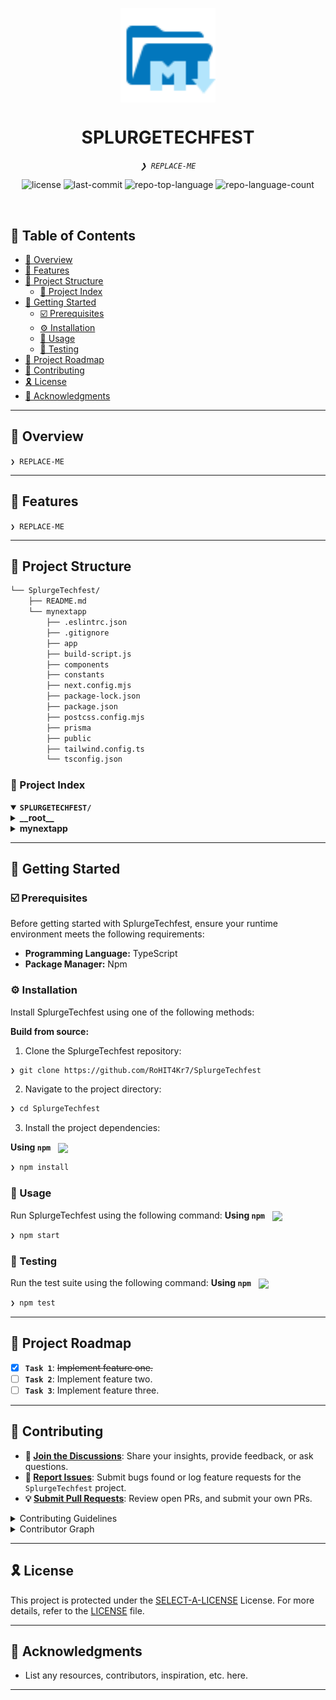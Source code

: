 <p align="center">
    <img src="https://raw.githubusercontent.com/PKief/vscode-material-icon-theme/ec559a9f6bfd399b82bb44393651661b08aaf7ba/icons/folder-markdown-open.svg" align="center" width="30%">
</p>
<p align="center"><h1 align="center">SPLURGETECHFEST</h1></p>
<p align="center">
	<em><code>❯ REPLACE-ME</code></em>
</p>
<p align="center">
	<img src="https://img.shields.io/github/RoHIT4Kr7/SplurgeTechfest/license?style=default&logo=opensourceinitiative&logoColor=white&color=0080ff" alt="license">
	<img src="https://img.shields.io/github/last-commit/RoHIT4Kr7/SplurgeTechfest?style=default&logo=git&logoColor=white&color=0080ff" alt="last-commit">
	<img src="https://img.shields.io/github/languages/top/RoHIT4Kr7/SplurgeTechfest?style=default&color=0080ff" alt="repo-top-language">
	<img src="https://img.shields.io/github/languages/count/RoHIT4Kr7/SplurgeTechfest?style=default&color=0080ff" alt="repo-language-count">
</p>
<p align="center"><!-- default option, no dependency badges. -->
</p>
<p align="center">
	<!-- default option, no dependency badges. -->
</p>
<br>

## 🔗 Table of Contents

- [📍 Overview](#-overview)
- [👾 Features](#-features)
- [📁 Project Structure](#-project-structure)
  - [📂 Project Index](#-project-index)
- [🚀 Getting Started](#-getting-started)
  - [☑️ Prerequisites](#-prerequisites)
  - [⚙️ Installation](#-installation)
  - [🤖 Usage](#🤖-usage)
  - [🧪 Testing](#🧪-testing)
- [📌 Project Roadmap](#-project-roadmap)
- [🔰 Contributing](#-contributing)
- [🎗 License](#-license)
- [🙌 Acknowledgments](#-acknowledgments)

---

## 📍 Overview

<code>❯ REPLACE-ME</code>

---

## 👾 Features

<code>❯ REPLACE-ME</code>

---

## 📁 Project Structure

```sh
└── SplurgeTechfest/
    ├── README.md
    └── mynextapp
        ├── .eslintrc.json
        ├── .gitignore
        ├── app
        ├── build-script.js
        ├── components
        ├── constants
        ├── next.config.mjs
        ├── package-lock.json
        ├── package.json
        ├── postcss.config.mjs
        ├── prisma
        ├── public
        ├── tailwind.config.ts
        └── tsconfig.json
```


### 📂 Project Index
<details open>
	<summary><b><code>SPLURGETECHFEST/</code></b></summary>
	<details> <!-- __root__ Submodule -->
		<summary><b>__root__</b></summary>
		<blockquote>
			<table>
			</table>
		</blockquote>
	</details>
	<details> <!-- mynextapp Submodule -->
		<summary><b>mynextapp</b></summary>
		<blockquote>
			<table>
			<tr>
				<td><b><a href='https://github.com/RoHIT4Kr7/SplurgeTechfest/blob/master/mynextapp/next.config.mjs'>next.config.mjs</a></b></td>
				<td><code>❯ REPLACE-ME</code></td>
			</tr>
			<tr>
				<td><b><a href='https://github.com/RoHIT4Kr7/SplurgeTechfest/blob/master/mynextapp/.eslintrc.json'>.eslintrc.json</a></b></td>
				<td><code>❯ REPLACE-ME</code></td>
			</tr>
			<tr>
				<td><b><a href='https://github.com/RoHIT4Kr7/SplurgeTechfest/blob/master/mynextapp/package-lock.json'>package-lock.json</a></b></td>
				<td><code>❯ REPLACE-ME</code></td>
			</tr>
			<tr>
				<td><b><a href='https://github.com/RoHIT4Kr7/SplurgeTechfest/blob/master/mynextapp/tsconfig.json'>tsconfig.json</a></b></td>
				<td><code>❯ REPLACE-ME</code></td>
			</tr>
			<tr>
				<td><b><a href='https://github.com/RoHIT4Kr7/SplurgeTechfest/blob/master/mynextapp/postcss.config.mjs'>postcss.config.mjs</a></b></td>
				<td><code>❯ REPLACE-ME</code></td>
			</tr>
			<tr>
				<td><b><a href='https://github.com/RoHIT4Kr7/SplurgeTechfest/blob/master/mynextapp/package.json'>package.json</a></b></td>
				<td><code>❯ REPLACE-ME</code></td>
			</tr>
			<tr>
				<td><b><a href='https://github.com/RoHIT4Kr7/SplurgeTechfest/blob/master/mynextapp/tailwind.config.ts'>tailwind.config.ts</a></b></td>
				<td><code>❯ REPLACE-ME</code></td>
			</tr>
			<tr>
				<td><b><a href='https://github.com/RoHIT4Kr7/SplurgeTechfest/blob/master/mynextapp/build-script.js'>build-script.js</a></b></td>
				<td><code>❯ REPLACE-ME</code></td>
			</tr>
			</table>
			<details>
				<summary><b>prisma</b></summary>
				<blockquote>
					<table>
					<tr>
						<td><b><a href='https://github.com/RoHIT4Kr7/SplurgeTechfest/blob/master/mynextapp/prisma/schema.prisma'>schema.prisma</a></b></td>
						<td><code>❯ REPLACE-ME</code></td>
					</tr>
					</table>
					<details>
						<summary><b>migrations</b></summary>
						<blockquote>
							<table>
							<tr>
								<td><b><a href='https://github.com/RoHIT4Kr7/SplurgeTechfest/blob/master/mynextapp/prisma/migrations/migration_lock.toml'>migration_lock.toml</a></b></td>
								<td><code>❯ REPLACE-ME</code></td>
							</tr>
							</table>
							<details>
								<summary><b>20241220133207_update_account_unique_constraint</b></summary>
								<blockquote>
									<table>
									<tr>
										<td><b><a href='https://github.com/RoHIT4Kr7/SplurgeTechfest/blob/master/mynextapp/prisma/migrations/20241220133207_update_account_unique_constraint/migration.sql'>migration.sql</a></b></td>
										<td><code>❯ REPLACE-ME</code></td>
									</tr>
									</table>
								</blockquote>
							</details>
							<details>
								<summary><b>20241218073542_init</b></summary>
								<blockquote>
									<table>
									<tr>
										<td><b><a href='https://github.com/RoHIT4Kr7/SplurgeTechfest/blob/master/mynextapp/prisma/migrations/20241218073542_init/migration.sql'>migration.sql</a></b></td>
										<td><code>❯ REPLACE-ME</code></td>
									</tr>
									</table>
								</blockquote>
							</details>
							<details>
								<summary><b>20241218134148_add_user_details</b></summary>
								<blockquote>
									<table>
									<tr>
										<td><b><a href='https://github.com/RoHIT4Kr7/SplurgeTechfest/blob/master/mynextapp/prisma/migrations/20241218134148_add_user_details/migration.sql'>migration.sql</a></b></td>
										<td><code>❯ REPLACE-ME</code></td>
									</tr>
									</table>
								</blockquote>
							</details>
							<details>
								<summary><b>20241220134950_add_image_field_to_user</b></summary>
								<blockquote>
									<table>
									<tr>
										<td><b><a href='https://github.com/RoHIT4Kr7/SplurgeTechfest/blob/master/mynextapp/prisma/migrations/20241220134950_add_image_field_to_user/migration.sql'>migration.sql</a></b></td>
										<td><code>❯ REPLACE-ME</code></td>
									</tr>
									</table>
								</blockquote>
							</details>
							<details>
								<summary><b>20241218133646_add_user_details</b></summary>
								<blockquote>
									<table>
									<tr>
										<td><b><a href='https://github.com/RoHIT4Kr7/SplurgeTechfest/blob/master/mynextapp/prisma/migrations/20241218133646_add_user_details/migration.sql'>migration.sql</a></b></td>
										<td><code>❯ REPLACE-ME</code></td>
									</tr>
									</table>
								</blockquote>
							</details>
							<details>
								<summary><b>20241220140045_add_email_verified_to_user</b></summary>
								<blockquote>
									<table>
									<tr>
										<td><b><a href='https://github.com/RoHIT4Kr7/SplurgeTechfest/blob/master/mynextapp/prisma/migrations/20241220140045_add_email_verified_to_user/migration.sql'>migration.sql</a></b></td>
										<td><code>❯ REPLACE-ME</code></td>
									</tr>
									</table>
								</blockquote>
							</details>
							<details>
								<summary><b>20241220130818_add_auth_support</b></summary>
								<blockquote>
									<table>
									<tr>
										<td><b><a href='https://github.com/RoHIT4Kr7/SplurgeTechfest/blob/master/mynextapp/prisma/migrations/20241220130818_add_auth_support/migration.sql'>migration.sql</a></b></td>
										<td><code>❯ REPLACE-ME</code></td>
									</tr>
									</table>
								</blockquote>
							</details>
						</blockquote>
					</details>
				</blockquote>
			</details>
			<details>
				<summary><b>components</b></summary>
				<blockquote>
					<details>
						<summary><b>main</b></summary>
						<blockquote>
							<table>
							<tr>
								<td><b><a href='https://github.com/RoHIT4Kr7/SplurgeTechfest/blob/master/mynextapp/components/main/Stylesnew.css'>Stylesnew.css</a></b></td>
								<td><code>❯ REPLACE-ME</code></td>
							</tr>
							<tr>
								<td><b><a href='https://github.com/RoHIT4Kr7/SplurgeTechfest/blob/master/mynextapp/components/main/Carousel.tsx'>Carousel.tsx</a></b></td>
								<td><code>❯ REPLACE-ME</code></td>
							</tr>
							<tr>
								<td><b><a href='https://github.com/RoHIT4Kr7/SplurgeTechfest/blob/master/mynextapp/components/main/NavigationButtons.jsx'>NavigationButtons.jsx</a></b></td>
								<td><code>❯ REPLACE-ME</code></td>
							</tr>
							<tr>
								<td><b><a href='https://github.com/RoHIT4Kr7/SplurgeTechfest/blob/master/mynextapp/components/main/Navbar2.tsx'>Navbar2.tsx</a></b></td>
								<td><code>❯ REPLACE-ME</code></td>
							</tr>
							<tr>
								<td><b><a href='https://github.com/RoHIT4Kr7/SplurgeTechfest/blob/master/mynextapp/components/main/Collegedetail.jsx'>Collegedetail.jsx</a></b></td>
								<td><code>❯ REPLACE-ME</code></td>
							</tr>
							<tr>
								<td><b><a href='https://github.com/RoHIT4Kr7/SplurgeTechfest/blob/master/mynextapp/components/main/SparkleButton.jsx'>SparkleButton.jsx</a></b></td>
								<td><code>❯ REPLACE-ME</code></td>
							</tr>
							<tr>
								<td><b><a href='https://github.com/RoHIT4Kr7/SplurgeTechfest/blob/master/mynextapp/components/main/CardStyles.css'>CardStyles.css</a></b></td>
								<td><code>❯ REPLACE-ME</code></td>
							</tr>
							<tr>
								<td><b><a href='https://github.com/RoHIT4Kr7/SplurgeTechfest/blob/master/mynextapp/components/main/Accommodation.jsx'>Accommodation.jsx</a></b></td>
								<td><code>❯ REPLACE-ME</code></td>
							</tr>
							<tr>
								<td><b><a href='https://github.com/RoHIT4Kr7/SplurgeTechfest/blob/master/mynextapp/components/main/Creekcard.jsx'>Creekcard.jsx</a></b></td>
								<td><code>❯ REPLACE-ME</code></td>
							</tr>
							<tr>
								<td><b><a href='https://github.com/RoHIT4Kr7/SplurgeTechfest/blob/master/mynextapp/components/main/Gallery.js'>Gallery.js</a></b></td>
								<td><code>❯ REPLACE-ME</code></td>
							</tr>
							<tr>
								<td><b><a href='https://github.com/RoHIT4Kr7/SplurgeTechfest/blob/master/mynextapp/components/main/Hovering.js'>Hovering.js</a></b></td>
								<td><code>❯ REPLACE-ME</code></td>
							</tr>
							<tr>
								<td><b><a href='https://github.com/RoHIT4Kr7/SplurgeTechfest/blob/master/mynextapp/components/main/Footer.jsx'>Footer.jsx</a></b></td>
								<td><code>❯ REPLACE-ME</code></td>
							</tr>
							<tr>
								<td><b><a href='https://github.com/RoHIT4Kr7/SplurgeTechfest/blob/master/mynextapp/components/main/TeamPage.jsx'>TeamPage.jsx</a></b></td>
								<td><code>❯ REPLACE-ME</code></td>
							</tr>
							<tr>
								<td><b><a href='https://github.com/RoHIT4Kr7/SplurgeTechfest/blob/master/mynextapp/components/main/Encryption.tsx'>Encryption.tsx</a></b></td>
								<td><code>❯ REPLACE-ME</code></td>
							</tr>
							<tr>
								<td><b><a href='https://github.com/RoHIT4Kr7/SplurgeTechfest/blob/master/mynextapp/components/main/Hero.tsx'>Hero.tsx</a></b></td>
								<td><code>❯ REPLACE-ME</code></td>
							</tr>
							<tr>
								<td><b><a href='https://github.com/RoHIT4Kr7/SplurgeTechfest/blob/master/mynextapp/components/main/AboutUs.js'>AboutUs.js</a></b></td>
								<td><code>❯ REPLACE-ME</code></td>
							</tr>
							<tr>
								<td><b><a href='https://github.com/RoHIT4Kr7/SplurgeTechfest/blob/master/mynextapp/components/main/Accom2.jsx'>Accom2.jsx</a></b></td>
								<td><code>❯ REPLACE-ME</code></td>
							</tr>
							<tr>
								<td><b><a href='https://github.com/RoHIT4Kr7/SplurgeTechfest/blob/master/mynextapp/components/main/Swiper.jsx'>Swiper.jsx</a></b></td>
								<td><code>❯ REPLACE-ME</code></td>
							</tr>
							<tr>
								<td><b><a href='https://github.com/RoHIT4Kr7/SplurgeTechfest/blob/master/mynextapp/components/main/HomeContent.tsx'>HomeContent.tsx</a></b></td>
								<td><code>❯ REPLACE-ME</code></td>
							</tr>
							<tr>
								<td><b><a href='https://github.com/RoHIT4Kr7/SplurgeTechfest/blob/master/mynextapp/components/main/LogoSlider.css'>LogoSlider.css</a></b></td>
								<td><code>❯ REPLACE-ME</code></td>
							</tr>
							<tr>
								<td><b><a href='https://github.com/RoHIT4Kr7/SplurgeTechfest/blob/master/mynextapp/components/main/Moving.js'>Moving.js</a></b></td>
								<td><code>❯ REPLACE-ME</code></td>
							</tr>
							<tr>
								<td><b><a href='https://github.com/RoHIT4Kr7/SplurgeTechfest/blob/master/mynextapp/components/main/Accomodation.css'>Accomodation.css</a></b></td>
								<td><code>❯ REPLACE-ME</code></td>
							</tr>
							<tr>
								<td><b><a href='https://github.com/RoHIT4Kr7/SplurgeTechfest/blob/master/mynextapp/components/main/PersoncardPage.tsx'>PersoncardPage.tsx</a></b></td>
								<td><code>❯ REPLACE-ME</code></td>
							</tr>
							<tr>
								<td><b><a href='https://github.com/RoHIT4Kr7/SplurgeTechfest/blob/master/mynextapp/components/main/LogoSlider.jsx'>LogoSlider.jsx</a></b></td>
								<td><code>❯ REPLACE-ME</code></td>
							</tr>
							<tr>
								<td><b><a href='https://github.com/RoHIT4Kr7/SplurgeTechfest/blob/master/mynextapp/components/main/Swiperstyle.css'>Swiperstyle.css</a></b></td>
								<td><code>❯ REPLACE-ME</code></td>
							</tr>
							<tr>
								<td><b><a href='https://github.com/RoHIT4Kr7/SplurgeTechfest/blob/master/mynextapp/components/main/Footer.css'>Footer.css</a></b></td>
								<td><code>❯ REPLACE-ME</code></td>
							</tr>
							<tr>
								<td><b><a href='https://github.com/RoHIT4Kr7/SplurgeTechfest/blob/master/mynextapp/components/main/PersonCard.tsx'>PersonCard.tsx</a></b></td>
								<td><code>❯ REPLACE-ME</code></td>
							</tr>
							<tr>
								<td><b><a href='https://github.com/RoHIT4Kr7/SplurgeTechfest/blob/master/mynextapp/components/main/TeamMemberCard.jsx'>TeamMemberCard.jsx</a></b></td>
								<td><code>❯ REPLACE-ME</code></td>
							</tr>
							<tr>
								<td><b><a href='https://github.com/RoHIT4Kr7/SplurgeTechfest/blob/master/mynextapp/components/main/Navbar.css'>Navbar.css</a></b></td>
								<td><code>❯ REPLACE-ME</code></td>
							</tr>
							<tr>
								<td><b><a href='https://github.com/RoHIT4Kr7/SplurgeTechfest/blob/master/mynextapp/components/main/Button.css'>Button.css</a></b></td>
								<td><code>❯ REPLACE-ME</code></td>
							</tr>
							<tr>
								<td><b><a href='https://github.com/RoHIT4Kr7/SplurgeTechfest/blob/master/mynextapp/components/main/StarBackground.tsx'>StarBackground.tsx</a></b></td>
								<td><code>❯ REPLACE-ME</code></td>
							</tr>
							</table>
						</blockquote>
					</details>
					<details>
						<summary><b>sub</b></summary>
						<blockquote>
							<table>
							<tr>
								<td><b><a href='https://github.com/RoHIT4Kr7/SplurgeTechfest/blob/master/mynextapp/components/sub/HeroContent.tsx'>HeroContent.tsx</a></b></td>
								<td><code>❯ REPLACE-ME</code></td>
							</tr>
							</table>
						</blockquote>
					</details>
					<details>
						<summary><b>ui</b></summary>
						<blockquote>
							<table>
							<tr>
								<td><b><a href='https://github.com/RoHIT4Kr7/SplurgeTechfest/blob/master/mynextapp/components/ui/3d-card.tsx'>3d-card.tsx</a></b></td>
								<td><code>❯ REPLACE-ME</code></td>
							</tr>
							</table>
						</blockquote>
					</details>
				</blockquote>
			</details>
			<details>
				<summary><b>constants</b></summary>
				<blockquote>
					<table>
					<tr>
						<td><b><a href='https://github.com/RoHIT4Kr7/SplurgeTechfest/blob/master/mynextapp/constants/index.ts'>index.ts</a></b></td>
						<td><code>❯ REPLACE-ME</code></td>
					</tr>
					</table>
				</blockquote>
			</details>
			<details>
				<summary><b>public</b></summary>
				<blockquote>
					<details>
						<summary><b>fonts</b></summary>
						<blockquote>
							<table>
							<tr>
								<td><b><a href='https://github.com/RoHIT4Kr7/SplurgeTechfest/blob/master/mynextapp/public/fonts/ethnocentric rg.otf'>ethnocentric rg.otf</a></b></td>
								<td><code>❯ REPLACE-ME</code></td>
							</tr>
							<tr>
								<td><b><a href='https://github.com/RoHIT4Kr7/SplurgeTechfest/blob/master/mynextapp/public/fonts/Michroma-Regular.ttf'>Michroma-Regular.ttf</a></b></td>
								<td><code>❯ REPLACE-ME</code></td>
							</tr>
							</table>
						</blockquote>
					</details>
				</blockquote>
			</details>
			<details>
				<summary><b>app</b></summary>
				<blockquote>
					<table>
					<tr>
						<td><b><a href='https://github.com/RoHIT4Kr7/SplurgeTechfest/blob/master/mynextapp/app/layout.tsx'>layout.tsx</a></b></td>
						<td><code>❯ REPLACE-ME</code></td>
					</tr>
					<tr>
						<td><b><a href='https://github.com/RoHIT4Kr7/SplurgeTechfest/blob/master/mynextapp/app/sitemap.ts'>sitemap.ts</a></b></td>
						<td><code>❯ REPLACE-ME</code></td>
					</tr>
					<tr>
						<td><b><a href='https://github.com/RoHIT4Kr7/SplurgeTechfest/blob/master/mynextapp/app/globals.css'>globals.css</a></b></td>
						<td><code>❯ REPLACE-ME</code></td>
					</tr>
					<tr>
						<td><b><a href='https://github.com/RoHIT4Kr7/SplurgeTechfest/blob/master/mynextapp/app/not-found.tsx'>not-found.tsx</a></b></td>
						<td><code>❯ REPLACE-ME</code></td>
					</tr>
					<tr>
						<td><b><a href='https://github.com/RoHIT4Kr7/SplurgeTechfest/blob/master/mynextapp/app/page.tsx'>page.tsx</a></b></td>
						<td><code>❯ REPLACE-ME</code></td>
					</tr>
					<tr>
						<td><b><a href='https://github.com/RoHIT4Kr7/SplurgeTechfest/blob/master/mynextapp/app/SessionProviderWrapper.tsx'>SessionProviderWrapper.tsx</a></b></td>
						<td><code>❯ REPLACE-ME</code></td>
					</tr>
					<tr>
						<td><b><a href='https://github.com/RoHIT4Kr7/SplurgeTechfest/blob/master/mynextapp/app/robots.ts'>robots.ts</a></b></td>
						<td><code>❯ REPLACE-ME</code></td>
					</tr>
					<tr>
						<td><b><a href='https://github.com/RoHIT4Kr7/SplurgeTechfest/blob/master/mynextapp/app/ClientLayout.tsx'>ClientLayout.tsx</a></b></td>
						<td><code>❯ REPLACE-ME</code></td>
					</tr>
					</table>
					<details>
						<summary><b>fonts</b></summary>
						<blockquote>
							<table>
							<tr>
								<td><b><a href='https://github.com/RoHIT4Kr7/SplurgeTechfest/blob/master/mynextapp/app/fonts/fonts.css'>fonts.css</a></b></td>
								<td><code>❯ REPLACE-ME</code></td>
							</tr>
							</table>
						</blockquote>
					</details>
					<details>
						<summary><b>styles</b></summary>
						<blockquote>
							<table>
							<tr>
								<td><b><a href='https://github.com/RoHIT4Kr7/SplurgeTechfest/blob/master/mynextapp/app/styles/Home.module.css'>Home.module.css</a></b></td>
								<td><code>❯ REPLACE-ME</code></td>
							</tr>
							<tr>
								<td><b><a href='https://github.com/RoHIT4Kr7/SplurgeTechfest/blob/master/mynextapp/app/styles/fonts.css'>fonts.css</a></b></td>
								<td><code>❯ REPLACE-ME</code></td>
							</tr>
							</table>
						</blockquote>
					</details>
					<details>
						<summary><b>events</b></summary>
						<blockquote>
							<table>
							<tr>
								<td><b><a href='https://github.com/RoHIT4Kr7/SplurgeTechfest/blob/master/mynextapp/app/events/page.js'>page.js</a></b></td>
								<td><code>❯ REPLACE-ME</code></td>
							</tr>
							</table>
							<details>
								<summary><b>[categoryName]</b></summary>
								<blockquote>
									<table>
									<tr>
										<td><b><a href='https://github.com/RoHIT4Kr7/SplurgeTechfest/blob/master/mynextapp/app/events/[categoryName]/page.js'>page.js</a></b></td>
										<td><code>❯ REPLACE-ME</code></td>
									</tr>
									</table>
									<details>
										<summary><b>[eventId]</b></summary>
										<blockquote>
											<table>
											<tr>
												<td><b><a href='https://github.com/RoHIT4Kr7/SplurgeTechfest/blob/master/mynextapp/app/events/[categoryName]/[eventId]/EventPageClient.jsx'>EventPageClient.jsx</a></b></td>
												<td><code>❯ REPLACE-ME</code></td>
											</tr>
											<tr>
												<td><b><a href='https://github.com/RoHIT4Kr7/SplurgeTechfest/blob/master/mynextapp/app/events/[categoryName]/[eventId]/page.js'>page.js</a></b></td>
												<td><code>❯ REPLACE-ME</code></td>
											</tr>
											</table>
										</blockquote>
									</details>
								</blockquote>
							</details>
						</blockquote>
					</details>
					<details>
						<summary><b>effects</b></summary>
						<blockquote>
							<table>
							<tr>
								<td><b><a href='https://github.com/RoHIT4Kr7/SplurgeTechfest/blob/master/mynextapp/app/effects/Home.module.css'>Home.module.css</a></b></td>
								<td><code>❯ REPLACE-ME</code></td>
							</tr>
							</table>
						</blockquote>
					</details>
					<details>
						<summary><b>aboutus</b></summary>
						<blockquote>
							<table>
							<tr>
								<td><b><a href='https://github.com/RoHIT4Kr7/SplurgeTechfest/blob/master/mynextapp/app/aboutus/page.js'>page.js</a></b></td>
								<td><code>❯ REPLACE-ME</code></td>
							</tr>
							</table>
						</blockquote>
					</details>
					<details>
						<summary><b>signup</b></summary>
						<blockquote>
							<table>
							<tr>
								<td><b><a href='https://github.com/RoHIT4Kr7/SplurgeTechfest/blob/master/mynextapp/app/signup/page.tsx'>page.tsx</a></b></td>
								<td><code>❯ REPLACE-ME</code></td>
							</tr>
							</table>
						</blockquote>
					</details>
					<details>
						<summary><b>accomodation</b></summary>
						<blockquote>
							<table>
							<tr>
								<td><b><a href='https://github.com/RoHIT4Kr7/SplurgeTechfest/blob/master/mynextapp/app/accomodation/page.js'>page.js</a></b></td>
								<td><code>❯ REPLACE-ME</code></td>
							</tr>
							</table>
						</blockquote>
					</details>
					<details>
						<summary><b>default</b></summary>
						<blockquote>
							<table>
							<tr>
								<td><b><a href='https://github.com/RoHIT4Kr7/SplurgeTechfest/blob/master/mynextapp/app/default/page.js'>page.js</a></b></td>
								<td><code>❯ REPLACE-ME</code></td>
							</tr>
							</table>
						</blockquote>
					</details>
					<details>
						<summary><b>contacts</b></summary>
						<blockquote>
							<table>
							<tr>
								<td><b><a href='https://github.com/RoHIT4Kr7/SplurgeTechfest/blob/master/mynextapp/app/contacts/page.js'>page.js</a></b></td>
								<td><code>❯ REPLACE-ME</code></td>
							</tr>
							</table>
						</blockquote>
					</details>
					<details>
						<summary><b>utils</b></summary>
						<blockquote>
							<table>
							<tr>
								<td><b><a href='https://github.com/RoHIT4Kr7/SplurgeTechfest/blob/master/mynextapp/app/utils/cn.ts'>cn.ts</a></b></td>
								<td><code>❯ REPLACE-ME</code></td>
							</tr>
							<tr>
								<td><b><a href='https://github.com/RoHIT4Kr7/SplurgeTechfest/blob/master/mynextapp/app/utils/motion.ts'>motion.ts</a></b></td>
								<td><code>❯ REPLACE-ME</code></td>
							</tr>
							</table>
						</blockquote>
					</details>
					<details>
						<summary><b>api</b></summary>
						<blockquote>
							<details>
								<summary><b>auth</b></summary>
								<blockquote>
									<details>
										<summary><b>[...nextauth]</b></summary>
										<blockquote>
											<table>
											<tr>
												<td><b><a href='https://github.com/RoHIT4Kr7/SplurgeTechfest/blob/master/mynextapp/app/api/auth/[...nextauth]/route.ts'>route.ts</a></b></td>
												<td><code>❯ REPLACE-ME</code></td>
											</tr>
											</table>
										</blockquote>
									</details>
								</blockquote>
							</details>
						</blockquote>
					</details>
				</blockquote>
			</details>
		</blockquote>
	</details>
</details>

---
## 🚀 Getting Started

### ☑️ Prerequisites

Before getting started with SplurgeTechfest, ensure your runtime environment meets the following requirements:

- **Programming Language:** TypeScript
- **Package Manager:** Npm


### ⚙️ Installation

Install SplurgeTechfest using one of the following methods:

**Build from source:**

1. Clone the SplurgeTechfest repository:
```sh
❯ git clone https://github.com/RoHIT4Kr7/SplurgeTechfest
```

2. Navigate to the project directory:
```sh
❯ cd SplurgeTechfest
```

3. Install the project dependencies:


**Using `npm`** &nbsp; [<img align="center" src="https://img.shields.io/badge/npm-CB3837.svg?style={badge_style}&logo=npm&logoColor=white" />](https://www.npmjs.com/)

```sh
❯ npm install
```




### 🤖 Usage
Run SplurgeTechfest using the following command:
**Using `npm`** &nbsp; [<img align="center" src="https://img.shields.io/badge/npm-CB3837.svg?style={badge_style}&logo=npm&logoColor=white" />](https://www.npmjs.com/)

```sh
❯ npm start
```


### 🧪 Testing
Run the test suite using the following command:
**Using `npm`** &nbsp; [<img align="center" src="https://img.shields.io/badge/npm-CB3837.svg?style={badge_style}&logo=npm&logoColor=white" />](https://www.npmjs.com/)

```sh
❯ npm test
```


---
## 📌 Project Roadmap

- [X] **`Task 1`**: <strike>Implement feature one.</strike>
- [ ] **`Task 2`**: Implement feature two.
- [ ] **`Task 3`**: Implement feature three.

---

## 🔰 Contributing

- **💬 [Join the Discussions](https://github.com/RoHIT4Kr7/SplurgeTechfest/discussions)**: Share your insights, provide feedback, or ask questions.
- **🐛 [Report Issues](https://github.com/RoHIT4Kr7/SplurgeTechfest/issues)**: Submit bugs found or log feature requests for the `SplurgeTechfest` project.
- **💡 [Submit Pull Requests](https://github.com/RoHIT4Kr7/SplurgeTechfest/blob/main/CONTRIBUTING.md)**: Review open PRs, and submit your own PRs.

<details closed>
<summary>Contributing Guidelines</summary>

1. **Fork the Repository**: Start by forking the project repository to your github account.
2. **Clone Locally**: Clone the forked repository to your local machine using a git client.
   ```sh
   git clone https://github.com/RoHIT4Kr7/SplurgeTechfest
   ```
3. **Create a New Branch**: Always work on a new branch, giving it a descriptive name.
   ```sh
   git checkout -b new-feature-x
   ```
4. **Make Your Changes**: Develop and test your changes locally.
5. **Commit Your Changes**: Commit with a clear message describing your updates.
   ```sh
   git commit -m 'Implemented new feature x.'
   ```
6. **Push to github**: Push the changes to your forked repository.
   ```sh
   git push origin new-feature-x
   ```
7. **Submit a Pull Request**: Create a PR against the original project repository. Clearly describe the changes and their motivations.
8. **Review**: Once your PR is reviewed and approved, it will be merged into the main branch. Congratulations on your contribution!
</details>

<details closed>
<summary>Contributor Graph</summary>
<br>
<p align="left">
   <a href="https://github.com{/RoHIT4Kr7/SplurgeTechfest/}graphs/contributors">
      <img src="https://contrib.rocks/image?repo=RoHIT4Kr7/SplurgeTechfest">
   </a>
</p>
</details>

---

## 🎗 License

This project is protected under the [SELECT-A-LICENSE](https://choosealicense.com/licenses) License. For more details, refer to the [LICENSE](https://choosealicense.com/licenses/) file.

---

## 🙌 Acknowledgments

- List any resources, contributors, inspiration, etc. here.

---
